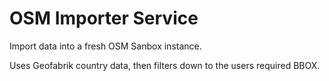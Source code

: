 # OSM Importer Service

Import data into a fresh OSM Sanbox instance.

Uses Geofabrik country data, then filters down to the users required BBOX.
